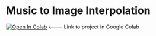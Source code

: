 # Music to Image Interpolation
[![Open In Colab](https://colab.research.google.com/assets/colab-badge.svg)](https://colab.research.google.com/github/gio961gio/Music-to-Image-Interpolation/blob/main/Music_to_Image_Interpolation.ipynb) <--- Link to project in Google Colab

